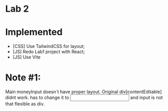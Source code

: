 # Lab 2

# Implemented
- [CSS] Use TailwindCSS for layout;
- [JS] Redo Lab1 project with React;
- [JS] Use Vite

# Note #1:
Main moneyInput doesn`t have proper layout.
Original div[contentEditable] didnt work. has to change it to <input> and input is not that flexible as div.

